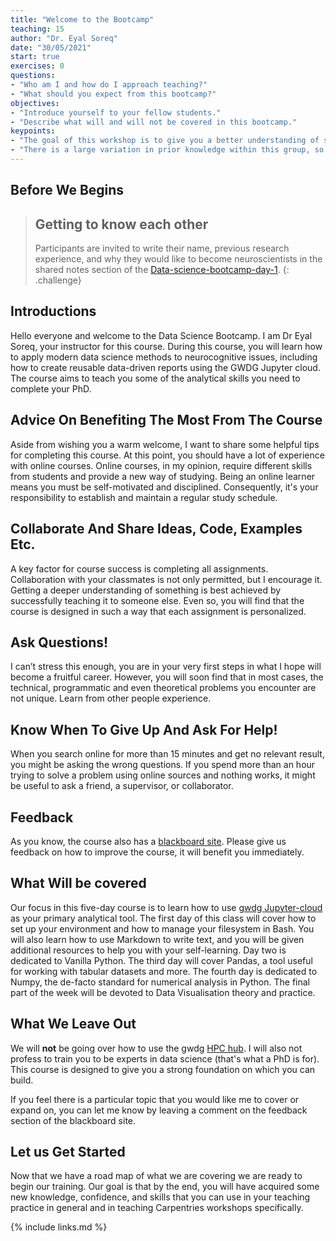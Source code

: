 ```yaml
---
title: "Welcome to the Bootcamp"
teaching: 15
author: "Dr. Eyal Soreq" 
date: "30/05/2021"
start: true
exercises: 0
questions:
- "Who am I and how do I approach teaching?"
- "What should you expect from this bootcamp?"
objectives:
- "Introduce yourself to your fellow students."
- "Describe what will and will not be covered in this bootcamp."
keypoints:
- "The goal of this workshop is to give you a better understanding of some of the data science tools that can assist you in becoming a cognitive neuroscientist."
- "There is a large variation in prior knowledge within this group, so to establish some common baselines is our main goal."
---
```


## Before We Begins

> ## Getting to know each other
> Participants are invited to write their name, previous research experience, and why they would like to become neuroscientists in the shared notes section of the [Data-science-bootcamp-day-1](https://etherpad.wikimedia.org/p/Data-science-bootcamp-day-1).
{: .challenge}

## Introductions
Hello everyone and welcome to the Data Science Bootcamp. I am Dr Eyal Soreq, your instructor for this course. During this course, you will learn how to apply modern data science methods to neurocognitive issues, including how to create reusable data-driven reports using the GWDG Jupyter cloud. The course aims to teach you some of the analytical skills you need to complete your PhD.

## Advice On Benefiting The Most From The Course
Aside from wishing you a warm welcome, I want to share some helpful tips for completing this course. At this point, you should have a lot of experience with online courses. Online courses, in my opinion, require different skills from students and provide a new way of studying. Being an online learner means you must be self-motivated and disciplined. Consequently, it's your responsibility to establish and maintain a regular study schedule.

## Collaborate And Share Ideas, Code, Examples Etc.
A key factor for course success is completing all assignments. Collaboration with your classmates is not only permitted, but I encourage it. Getting a deeper understanding of something is best achieved by successfully teaching it to someone else. Even so, you will find that the course is designed in such a way that each assignment is personalized.

## Ask Questions!
I can’t stress this enough, you are in your very first steps in what I hope will become a fruitful career. However, you will soon find that in most cases, the technical, programmatic and even theoretical problems you encounter are not unique. Learn from other people experience.

## Know When To Give Up And Ask For Help!
When you search online for more than 15 minutes and get no relevant result, you might be asking the wrong questions. If you spend more than an hour trying to solve a problem using online sources and nothing works, it might be useful to ask a friend, a supervisor, or collaborator.

## Feedback
As you know, the course also has a [blackboard site](https://virtualcampus.maxplanckschools.org/course/view.php?id=96#section-1). Please give us feedback on how to improve the course, it will benefit you immediately.


## What Will be covered

Our focus in this five-day course is to learn how to use [gwdg Jupyter-cloud](https://jupyter-cloud.gwdg.de/welcome/) as your primary analytical tool. The first day of this class will cover how to set up your environment and how to manage your filesystem in Bash. You will also learn how to use Markdown to write text, and you will be given additional resources to help you with your self-learning. Day two is dedicated to Vanilla Python. The third day will cover Pandas, a tool useful for working with tabular datasets and more. The fourth day is dedicated to Numpy, the de-facto standard for numerical analysis in Python. The final part of the week will be devoted to Data Visualisation theory and practice.   

## What We Leave Out

We will **not** be going over how to use the gwdg [HPC hub](https://jupyter-hpc.gwdg.de/hub/login). I will also not profess to train you to be experts in data science (that's what a PhD is for). This course is designed to give you a strong foundation on which you can build.

If you feel there is a particular topic that you would like me to cover or expand on, you can let me know by leaving a comment on the feedback section of the blackboard site. 


## Let us Get Started

Now that we have a road map of what we are covering
we are ready to begin our training. Our goal is that by the end, you will
have acquired some new knowledge, confidence, and skills that you can
use in your teaching practice in general and in teaching Carpentries
workshops specifically.

{% include links.md %}